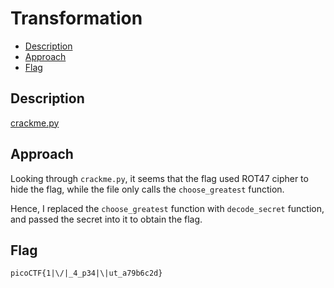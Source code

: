 # Transformation

- [Description](#description)
- [Approach](#approach)
- [Flag](#flag)

## Description

[crackme.py](https://mercury.picoctf.net/static/8fc4e878bd6708031d67cb846f03c140/crackme.py)

## Approach

Looking through `crackme.py`, it seems that the flag used ROT47 cipher to hide the flag, while the file only calls the `choose_greatest` function.

Hence, I replaced the `choose_greatest` function with `decode_secret` function, and passed the secret into it to obtain the flag.

## Flag

`picoCTF{1|\/|_4_p34|\|ut_a79b6c2d}`